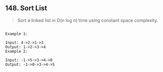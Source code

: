 ## 148. Sort List

> Sort a linked list in O(n log n) time using constant space complexity.

```

Example 1:

Input: 4->2->1->3
Output: 1->2->3->4
Example 2:

Input: -1->5->3->4->0
Output: -1->0->3->4->5

```

